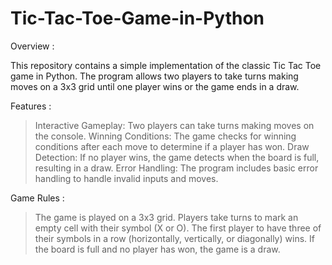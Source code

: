# Tic-Tac-Toe-Game-in-Python

Overview :

This repository contains a simple implementation of the classic Tic Tac Toe game in Python. The program allows two players to take turns making moves on a 3x3 grid until one player wins or the game ends in a draw.

Features :

> Interactive Gameplay: Two players can take turns making moves on the console.
> Winning Conditions: The game checks for winning conditions after each move to determine if a player has won.
> Draw Detection: If no player wins, the game detects when the board is full, resulting in a draw.
> Error Handling: The program includes basic error handling to handle invalid inputs and moves.

Game Rules :

> The game is played on a 3x3 grid.
> Players take turns to mark an empty cell with their symbol (X or O).
> The first player to have three of their symbols in a row (horizontally, vertically, or diagonally) wins.
> If the board is full and no player has won, the game is a draw.
